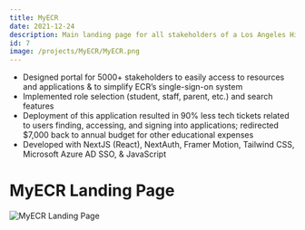 ```yaml
---
title: MyECR
date: 2021-12-24
description: Main landing page for all stakeholders of a Los Angeles High School.  Dashboard is integrated with Microsoft Azure AD SSO and has role selection and search features built in.
id: 7
image: /projects/MyECR/MyECR.png
---
```

- Designed portal for 5000+ stakeholders to easily access to resources and applications & to simplify ECR’s single-sign-on system
- Implemented role selection (student, staff, parent, etc.) and search features
- Deployment of this application resulted in 90% less tech tickets related to users finding, accessing, and signing into applications; redirected $7,000 back to annual budget for other educational expenses
- Developed with NextJS (React), NextAuth, Framer Motion, Tailwind CSS, Microsoft Azure AD SSO, & JavaScript

# MyECR Landing Page
![MyECR Landing Page](/projects/MyECR/MyECR.png)